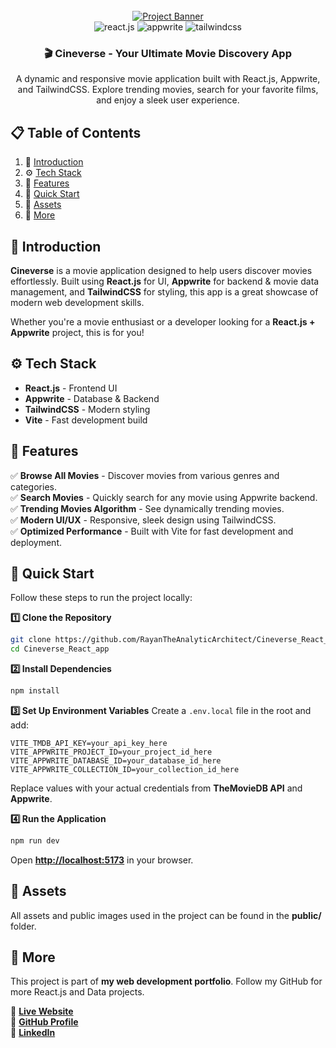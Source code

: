 <div align="center">
  <br />
    <a href="https://cineverse.shop/" target="_blank">
      <img src="https://github.com/RayanTheAnalyticArchitect/Cineverse_React_app/assets/banner.png" alt="Project Banner">
    </a>
  <br />
  
  <div>
    <img src="https://img.shields.io/badge/-React_JS-black?style=for-the-badge&logoColor=white&logo=react&color=61DAFB" alt="react.js" />
    <img src="https://img.shields.io/badge/-Appwrite-black?style=for-the-badge&logoColor=white&logo=appwrite&color=FD366E" alt="appwrite" />
    <img src="https://img.shields.io/badge/-Tailwind_CSS-black?style=for-the-badge&logoColor=white&logo=tailwindcss&color=06B6D4" alt="tailwindcss" />
  </div>

  <h3 align="center">🎬 Cineverse - Your Ultimate Movie Discovery App</h3>

   <div align="center">
     A dynamic and responsive movie application built with React.js, Appwrite, and TailwindCSS. Explore trending movies, search for your favorite films, and enjoy a sleek user experience. 
   </div>
</div>

## 📋 Table of Contents

1. 🤖 [Introduction](#introduction)
2. ⚙️ [Tech Stack](#tech-stack)
3. 🔋 [Features](#features)
4. 🤸 [Quick Start](#quick-start)
5. 🔗 [Assets](#assets)
6. 🚀 [More](#more)

## 🤖 Introduction

**Cineverse** is a movie application designed to help users discover movies effortlessly. Built using **React.js** for UI, **Appwrite** for backend & movie data management, and **TailwindCSS** for styling, this app is a great showcase of modern web development skills.

Whether you're a movie enthusiast or a developer looking for a **React.js + Appwrite** project, this is for you!

## ⚙️ Tech Stack

- **React.js** - Frontend UI
- **Appwrite** - Database & Backend
- **TailwindCSS** - Modern styling
- **Vite** - Fast development build

## 🔋 Features

✅ **Browse All Movies** - Discover movies from various genres and categories.  
✅ **Search Movies** - Quickly search for any movie using Appwrite backend.  
✅ **Trending Movies Algorithm** - See dynamically trending movies.  
✅ **Modern UI/UX** - Responsive, sleek design using TailwindCSS.  
✅ **Optimized Performance** - Built with Vite for fast development and deployment.

## 🤸 Quick Start

Follow these steps to run the project locally:

**1️⃣ Clone the Repository**
```sh
git clone https://github.com/RayanTheAnalyticArchitect/Cineverse_React_app.git
cd Cineverse_React_app
```

**2️⃣ Install Dependencies**
```sh
npm install
```

**3️⃣ Set Up Environment Variables**
Create a `.env.local` file in the root and add:
```env
VITE_TMDB_API_KEY=your_api_key_here
VITE_APPWRITE_PROJECT_ID=your_project_id_here
VITE_APPWRITE_DATABASE_ID=your_database_id_here
VITE_APPWRITE_COLLECTION_ID=your_collection_id_here
```
Replace values with your actual credentials from **TheMovieDB API** and **Appwrite**.

**4️⃣ Run the Application**
```sh
npm run dev
```
Open **[http://localhost:5173](http://localhost:5173)** in your browser.

## 🔗 Assets
All assets and public images used in the project can be found in the **public/** folder.

## 🚀 More
This project is part of **my web development portfolio**. Follow my GitHub for more React.js and Data projects.

🔗 **[Live Website](https://cineverse.shop/)**  
🔗 **[GitHub Profile](https://github.com/RayanTheAnalyticArchitect)**  
🔗 **[LinkedIn](https://linkedin.com/in/rayan-noronha)**
